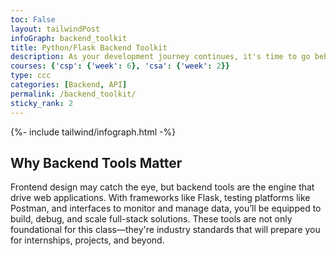 ```yaml
---
toc: False 
layout: tailwindPost
infoGraph: backend_toolkit
title: Python/Flask Backend Toolkit
description: As your development journey continues, it's time to go behind the scenes. This toolkit introduces the essential backend tools—Flask, Postman, and Backend UI—that will power your APIs, route handling, testing, and data interaction in real-world applications.
courses: {'csp': {'week': 6}, 'csa': {'week': 2}}
type: ccc
categories: [Backend, API]
permalink: /backend_toolkit/
sticky_rank: 2
---
```


<!-- Infographic - this depends on page.infoGraph frontmatter being set -->
{%- include tailwind/infograph.html -%}

## Why Backend Tools Matter

Frontend design may catch the eye, but backend tools are the engine that drive web applications. With frameworks like Flask, testing platforms like Postman, and interfaces to monitor and manage data, you’ll be equipped to build, debug, and scale full-stack solutions. These tools are not only foundational for this class—they're industry standards that will prepare you for internships, projects, and beyond.
